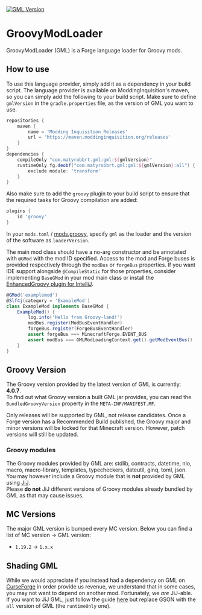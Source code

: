 <!-- This file is automatically generated, make any modifications to it in the `templates/README.MD` file, and then run the `makeReadme` Gradle task -->
[![GML Version](https://img.shields.io/badge/dynamic/xml?style=for-the-badge&color=red&label=Latest%20GML%20Version&prefix=v&query=metadata//latest&url=https://maven.moddinginquisition.org/releases/com/matyrobbrt/gml/gml/maven-metadata.xml)](https://maven.moddinginquisition.org/#/releases/com/matyrobbrt/gml/gml)
# GroovyModLoader
GroovyModLoader (GML) is a Forge language loader for Groovy mods.
## How to use
To use this language provider, simply add it as a dependency in your build script. The
language provider is available on ModdingInquisition's maven, so you can simply add the following
to your build script. Make sure to define `gmlVersion` in the `gradle.properties` file, as the version of GML you want to use.
```groovy
repositories {
    maven {
        name = 'Modding Inquisition Releases'
        url = 'https://maven.moddinginquisition.org/releases'
    }
}
dependencies {
    compileOnly "com.matyrobbrt.gml:gml:${gmlVersion}"
    runtimeOnly fg.deobf("com.matyrobbrt.gml:gml:${gmlVersion}:all") {
        exclude module: 'transform'
    }
}
```

Also make sure to add the `groovy` plugin to your build script to ensure that the required
tasks for Groovy compilation are added:
```groovy
plugins {
    id 'groovy'
}
```
In your `mods.toml` / [mods.groovy](https://github.com/GroovyMC/ModsDotGroovy), specify `gml` as the loader and the version of the software
as `loaderVersion`.

The main mod class should have a no-arg constructor and be annotated with `@GMod` with the mod ID specified. Access to the mod and Forge
buses is provided respectively through the `modBus` or `forgeBus` properties.
If you want IDE support alongside `@CompileStatic` for those properties, consider implementing `BaseGMod` in your mod main class or install the [EnhancedGroovy plugin for IntelliJ](https://plugins.jetbrains.com/plugin/19844-enhancedgroovy).

```groovy
@GMod('examplemod')
@Slf4j(category = 'ExampleMod')
class ExampleMod implements BaseGMod {
    ExampleMod() {
        log.info('Hello from Groovy-land!')
        modBus.register(ModBusEventHandler)
        forgeBus.register(ForgeBusEventHandler)
        assert forgeBus === MinecraftForge.EVENT_BUS
        assert modBus === GMLModLoadingContext.get().getModEventBus()
    }
}
```

## Groovy Version
The Groovy version provided by the latest version of GML is currently: **4.0.7**.  
To find out what Groovy version a built GML jar provides, you can read the `BundledGroovyVersion` property in the `META-INF/MANIFEST.MF`.

Only releases will be supported by GML, not release candidates.
Once a Forge version has a Recommended Build published, the Groovy major and minor versions will be locked for that Minecraft version. However, patch versions will still be updated.

### Groovy modules
The Groovy modules provided by GML are: stdlib, contracts, datetime, nio, macro, macro-library, templates, typecheckers, dateutil, ginq, toml, json.  
You may however include a Groovy module that is **not** provided by GML using [JiJ](https://forge.gemwire.uk/wiki/Jar-in-Jar).  
Please **do not** JiJ different versions of Groovy modules already bundled by GML as that may cause issues.

## MC Versions
The major GML version is bumped every MC version. Below you can find a list of MC version -> GML version:
- `1.19.2` -> `1.x.x`

## Shading GML
While we would appreciate if you instead had a dependency on GML on [CurseForge](https://www.curseforge.com/minecraft/mc-mods/gml) in order provide us revenue, we understand that in some cases, you may not
want to depend on another mod. Fortunately, we _are_ JiJ-able.  
If you want to JiJ GML, just follow the guide [here](https://forge.gemwire.uk/wiki/Jar-in-Jar) but replace GSON with the `all` version of GML (the `runtimeOnly` one).
